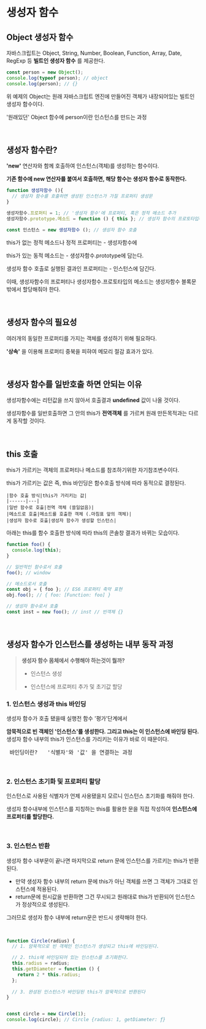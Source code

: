 # 생성자 함수



## Object 생성자 함수

 자바스크립트는 Object, String, Number, Boolean, Function, Array, Date, RegExp 등 __빌트인 생성자 함수__ 를 제공한다.

```js
const person = new Object();
console.log(typeof person); // object
console.log(person); // {}
```

위 예제의 Object는 원래 자바스크립트 엔진에 만들어진 객체가 내장되어있는 빌트인 생성자 함수이다.

'원래있던' Object 함수에 person이란 인스턴스를 만드는 과정

<br/>



## 생성자 함수란?

__'new'__ 연산자와 함께 호출하여 인스턴스(객체)를 생성하는 함수이다.

__기존 함수에 new 연산자를 붙여서 호출하면, 해당 함수는 생성자 함수로 동작한다.__

```js
function 생성자함수 (){
  // 생성자 함수를 호출하면 생성된 인스턴스가 가질 프로퍼티 생성문
} 

생성자함수.프로퍼티 = 1; // '생성자 함수'에 프로퍼티, 혹은 정적 메소드 추가
생성자함수.prototype.메소드 = function () { this }; // 생성자 함수의 프로토타입에 동적 메소드 추가

const 인스턴스 = new 생성자함수 (); // 생성자 함수 호출
```

this가 없는 정적 메소드나 정적 프로퍼티는  - 생성자함수에

this가 있는 동적 메소드는 - 생성자함수.prototype에 담는다.

생성자 함수 호출로 실행된 결과인 프로퍼티는 - 인스턴스에 담긴다.

이때, 생성자함수의 프로퍼티나 생성자함수.프로토타입의 메소드는 생성자함수 블록문 밖에서 할당해줘야 한다.

<br/>



## 생성자 함수의 필요성

여러개의 동일한 프로퍼티를 가지는 객체를 생성하기 위해 필요하다.

**'상속'** 을 이용해 프로퍼티 중북을 피햐여 메모리 절감 효과가 있다.

<br/>



## 생성자 함수를 일반호출 하면 안되는 이유

생성자함수에는 리턴값을 쓰지 않아서 호출결과 __undefined__ 값이 나올 것이다.

생성자함수를 일반호출하면 그 안의 this가 __전역객체__ 를 가르켜 원래 만든목적과는 다르게 동작할 것이다.

<br/>



## this 호출

this가 가르키는 객체의 프로퍼티나 메소드를 참조하기위한 자기참조변수이다.

this가 가르키는 값은 즉, this 바인딩은 함수호출 방식에 따라 동적으로 결정된다.

```
|함수 호출 방식|this가 가리키는 값|
|------|---|
|일반 함수로 호출|전역 객체 (쓸일없음)|
|메소드로 호출|메소드를 호출한 객체 (.마침표 앞의 객체)|
|생성자 함수로 호출|생성자 함수가 생성할 인스턴스|
```

아래는 this를 함수 호출한 방식에 따라 this의 콘솔창 결과가 바뀌는 모습이다.

```js
function foo() {
  console.log(this);
}

// 일반적인 함수로서 호출
foo(); // window

// 메소드로서 호출
const obj = { foo }; // ES6 프로퍼티 축약 표현
obj.foo(); // { foo: [Function: foo] }

// 생성자 함수로서 호출
const inst = new foo(); // inst // 빈객체 {}
```

<br/>



## 생성자 함수가 인스턴스를 생성하는 내부 동작 과정

> __생성자 함수 몸체에서 수행해야 하는것이 뭘까?__
>
> - 인스턴스 생성
>
> - 인스턴스에 프로퍼티 추가 및 초기값 할당

### 1. 인스턴스 생성과 this 바인딩

생성자 함수가 호출 됐을때 실행전 함수 '평가'단계에서 

__암묵적으로 빈 객체인 '인스턴스'를 생성한다. 그리고 this는 이 인스턴스에 바인딩 된다.__ 생성자 함수 내부의 this가 인스턴스를 가리키는 이유가 바로 이 때문이다.

<pre> 바인딩이란?   '식별자'와 '값' 을 연결하는 과정 </pre>

</br>

### 2. 인스턴스 초기화 및 프로퍼티 할당

인스턴스로 사용된 식별자가 언제 사용됐을지 모르니 인스턴스 초기화를 해줘야 한다.

생성자 함수내부에 인스턴스를 지칭하는 this를 활용한 문을 직접 작성하여 __인스턴스에 프로퍼티를 할당한다.__

</br>

###  3. 인스턴스 반환

생성자 함수 내부문이 끝나면 마지막으로 return 문에 인스턴스를 가르키는 this가 반환된다. 

- 만약 생성자 함수 내부의 return 문에 this가 아닌 객체를 쓰면 그 객체가 그대로 인스턴스에 적용된다.
- return문에 원시값을 반환하면 그건 무시되고 원래대로 this가 반환되어 인스턴스가 정상적으로 생성된다.

그러므로 생성자 함수 내부에 return문은 반드시 생략해야 한다.

</br>

```js
function Circle(radius) {
  // 1. 암묵적으로 빈 객체인 인스턴스가 생성되고 this에 바인딩된다.

  // 2. this에 바인딩되어 있는 인스턴스를 초기화한다.
  this.radius = radius;
  this.getDiameter = function () {
    return 2 * this.radius;
  };
  
  // 3. 완성된 인스턴스가 바인딩된 this가 암묵적으로 반환된다
}


const circle = new Circle(1);
console.log(circle); // Circle {radius: 1, getDiameter: ƒ}
```









